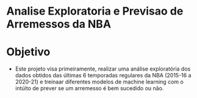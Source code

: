 # Analise Exploratoria e Previsao de Arremessos da NBA

# Objetivo


* Este projeto visa primeiramente, realizar uma análise exploratória dos dados obtidos das últimas 6 temporadas regulares da NBA (2015-16 a 2020-21) e treinaar diferentes modelos de machine learning com o intúito de prever se um arremesso é bem sucedido ou não.
